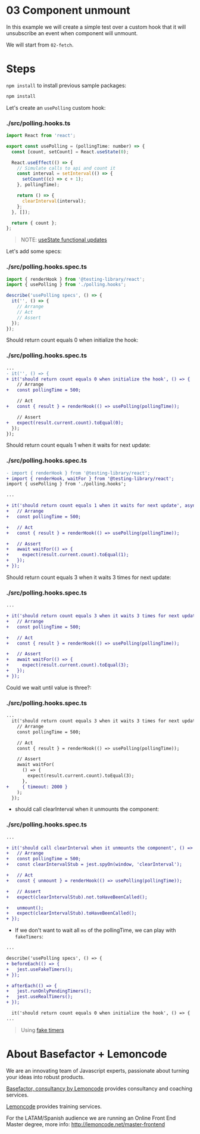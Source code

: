 # 03 Component unmount

In this example we will create a simple test over a custom hook that it will unsubscribe an event when component will unmount.

We will start from `02-fetch`.

# Steps

`npm install` to install previous sample packages:

```bash
npm install
```

Let's create an `usePolling` custom hook:

### ./src/polling.hooks.ts

```javascript
import React from 'react';

export const usePolling = (pollingTime: number) => {
  const [count, setCount] = React.useState(0);

  React.useEffect(() => {
    // Simulate calls to api and count it
    const interval = setInterval(() => {
      setCount((c) => c + 1);
    }, pollingTime);

    return () => {
      clearInterval(interval);
    };
  }, []);

  return { count };
};

```

> NOTE: [useState functional updates](https://reactjs.org/docs/hooks-reference.html#functional-updates)

Let's add some specs:

### ./src/polling.hooks.spec.ts

```javascript
import { renderHook } from '@testing-library/react';
import { usePolling } from './polling.hooks';

describe('usePolling specs', () => {
  it('', () => {
    // Arrange
    // Act
    // Assert
  });
});

```

Should return count equals 0 when initialize the hook:

### ./src/polling.hooks.spec.ts

```diff
...
- it('', () => {
+ it('should return count equals 0 when initialize the hook', () => {
    // Arrange
+   const pollingTime = 500;

    // Act
+   const { result } = renderHook(() => usePolling(pollingTime));

    // Assert
+   expect(result.current.count).toEqual(0);
  });
});

```

Should return count equals 1 when it waits for next update:

### ./src/polling.hooks.spec.ts

```diff
- import { renderHook } from '@testing-library/react';
+ import { renderHook, waitFor } from '@testing-library/react';
import { usePolling } from './polling.hooks';

...

+ it('should return count equals 1 when it waits for next update', async () => {
+   // Arrange
+   const pollingTime = 500;

+   // Act
+   const { result } = renderHook(() => usePolling(pollingTime));

+   // Assert
+   await waitFor(() => {
+     expect(result.current.count).toEqual(1);
+   });
+ });

```

Should return count equals 3 when it waits 3 times for next update:

### ./src/polling.hooks.spec.ts

```diff
...

+ it('should return count equals 3 when it waits 3 times for next update', async () => {
+   // Arrange
+   const pollingTime = 500;

+   // Act
+   const { result } = renderHook(() => usePolling(pollingTime));

+   // Assert
+   await waitFor(() => {
+     expect(result.current.count).toEqual(3);
+   });
+ });

```

Could we wait until value is three?:

### ./src/polling.hooks.spec.ts

```diff
...
  it('should return count equals 3 when it waits 3 times for next update', async () => {
    // Arrange
    const pollingTime = 500;

    // Act
    const { result } = renderHook(() => usePolling(pollingTime));

    // Assert
    await waitFor(
      () => {
        expect(result.current.count).toEqual(3);
      },
+     { timeout: 2000 }
    );
  });

```

- should call clearInterval when it unmounts the component:

### ./src/polling.hooks.spec.ts

```diff
...

+ it('should call clearInterval when it unmounts the component', () => {
+   // Arrange
+   const pollingTime = 500;
+   const clearIntervalStub = jest.spyOn(window, 'clearInterval');

+   // Act
+   const { unmount } = renderHook(() => usePolling(pollingTime));

+   // Assert
+   expect(clearIntervalStub).not.toHaveBeenCalled();

+   unmount();
+   expect(clearIntervalStub).toHaveBeenCalled();
+ });

```

- If we don't want to wait all `ms` of the pollingTime, we can play with `fakeTimers`:

```diff
...

describe('usePolling specs', () => {
+ beforeEach(() => {
+   jest.useFakeTimers();
+ });

+ afterEach(() => {
+   jest.runOnlyPendingTimers();
+   jest.useRealTimers();
+ });

  it('should return count equals 0 when initialize the hook', () => {
...
```

> Using [fake timers](https://testing-library.com/docs/using-fake-timers)

# About Basefactor + Lemoncode

We are an innovating team of Javascript experts, passionate about turning your ideas into robust products.

[Basefactor, consultancy by Lemoncode](http://www.basefactor.com) provides consultancy and coaching services.

[Lemoncode](http://lemoncode.net/services/en/#en-home) provides training services.

For the LATAM/Spanish audience we are running an Online Front End Master degree, more info: http://lemoncode.net/master-frontend
